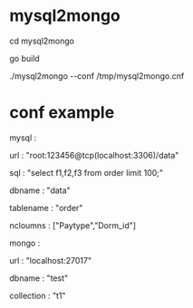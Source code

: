 # mysql2mongo

cd mysql2mongo

go build
 
./mysql2mongo --conf /tmp/mysql2mongo.cnf


# conf example

mysql :

 url : "root:123456@tcp(localhost:3306)/data"
  
 sql : "select f1,f2,f3 from order limit 100;"
    
 dbname : "data"
	  
 tablename : "order"
	    
 ncloumns : ["Paytype","Dorm_id"]
		  

mongo :

 url : "localhost:27017"
		    
 dbname : "test"
			  
 collection : "t1"
